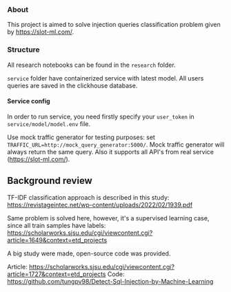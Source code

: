 ### About

This project is aimed to solve injection queries classification problem given by https://slot-ml.com/.

### Structure

All research notebooks can be found in the `research` folder.

`service` folder have containerized service with latest model.
All users queries are saved in the clickhouse database.

#### Service config

In order to run service, you need firstly specify your `user_token` in `service/model/model.env` file.

Use mock traffic generator for testing purposes: set `TRAFFIC_URL=http://mock_query_generator:5000/`.
Mock traffic generator will always return the same query. Also it supports all API's from real service (https://slot-ml.com/).



## Background review

TF-IDF classification approach is described in this study: https://revistageintec.net/wp-content/uploads/2022/02/1939.pdf

Same problem is solved here, however, it's a supervised learning case, since all train samples have labels:
https://scholarworks.sjsu.edu/cgi/viewcontent.cgi?article=1649&context=etd_projects

A big study were made, open-source code was provided.

Article: https://scholarworks.sjsu.edu/cgi/viewcontent.cgi?article=1727&context=etd_projects
Code: https://github.com/tungpv98/Detect-Sql-Injection-by-Machine-Learning